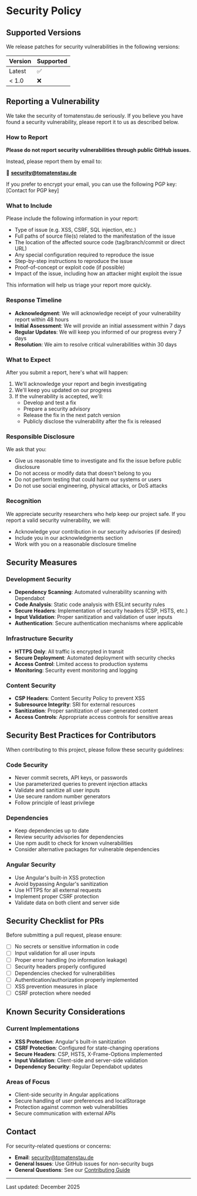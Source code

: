 # Security Policy

## Supported Versions

We release patches for security vulnerabilities in the following versions:

| Version | Supported          |
| ------- | ------------------ |
| Latest  | :white_check_mark: |
| < 1.0   | :x:                |

## Reporting a Vulnerability

We take the security of tomatenstau.de seriously. If you believe you have found a security vulnerability, please report it to us as described below.

### How to Report

**Please do not report security vulnerabilities through public GitHub issues.**

Instead, please report them by email to:

📧 **security@tomatenstau.de**

If you prefer to encrypt your email, you can use the following PGP key: [Contact for PGP key]

### What to Include

Please include the following information in your report:

- Type of issue (e.g. XSS, CSRF, SQL injection, etc.)
- Full paths of source file(s) related to the manifestation of the issue
- The location of the affected source code (tag/branch/commit or direct URL)
- Any special configuration required to reproduce the issue
- Step-by-step instructions to reproduce the issue
- Proof-of-concept or exploit code (if possible)
- Impact of the issue, including how an attacker might exploit the issue

This information will help us triage your report more quickly.

### Response Timeline

- **Acknowledgment**: We will acknowledge receipt of your vulnerability report within 48 hours
- **Initial Assessment**: We will provide an initial assessment within 7 days
- **Regular Updates**: We will keep you informed of our progress every 7 days
- **Resolution**: We aim to resolve critical vulnerabilities within 30 days

### What to Expect

After you submit a report, here's what will happen:

1. We'll acknowledge your report and begin investigating
2. We'll keep you updated on our progress
3. If the vulnerability is accepted, we'll:
   - Develop and test a fix
   - Prepare a security advisory
   - Release the fix in the next patch version
   - Publicly disclose the vulnerability after the fix is released

### Responsible Disclosure

We ask that you:

- Give us reasonable time to investigate and fix the issue before public disclosure
- Do not access or modify data that doesn't belong to you
- Do not perform testing that could harm our systems or users
- Do not use social engineering, physical attacks, or DoS attacks

### Recognition

We appreciate security researchers who help keep our project safe. If you report a valid security vulnerability, we will:

- Acknowledge your contribution in our security advisories (if desired)
- Include you in our acknowledgments section
- Work with you on a reasonable disclosure timeline

## Security Measures

### Development Security

- **Dependency Scanning**: Automated vulnerability scanning with Dependabot
- **Code Analysis**: Static code analysis with ESLint security rules
- **Secure Headers**: Implementation of security headers (CSP, HSTS, etc.)
- **Input Validation**: Proper sanitization and validation of user inputs
- **Authentication**: Secure authentication mechanisms where applicable

### Infrastructure Security

- **HTTPS Only**: All traffic is encrypted in transit
- **Secure Deployment**: Automated deployment with security checks
- **Access Control**: Limited access to production systems
- **Monitoring**: Security event monitoring and logging

### Content Security

- **CSP Headers**: Content Security Policy to prevent XSS
- **Subresource Integrity**: SRI for external resources
- **Sanitization**: Proper sanitization of user-generated content
- **Access Controls**: Appropriate access controls for sensitive areas

## Security Best Practices for Contributors

When contributing to this project, please follow these security guidelines:

### Code Security

- Never commit secrets, API keys, or passwords
- Use parameterized queries to prevent injection attacks
- Validate and sanitize all user inputs
- Use secure random number generators
- Follow principle of least privilege

### Dependencies

- Keep dependencies up to date
- Review security advisories for dependencies
- Use npm audit to check for known vulnerabilities
- Consider alternative packages for vulnerable dependencies

### Angular Security

- Use Angular's built-in XSS protection
- Avoid bypassing Angular's sanitization
- Use HTTPS for all external requests
- Implement proper CSRF protection
- Validate data on both client and server side

## Security Checklist for PRs

Before submitting a pull request, please ensure:

- [ ] No secrets or sensitive information in code
- [ ] Input validation for all user inputs
- [ ] Proper error handling (no information leakage)
- [ ] Security headers properly configured
- [ ] Dependencies checked for vulnerabilities
- [ ] Authentication/authorization properly implemented
- [ ] XSS prevention measures in place
- [ ] CSRF protection where needed

## Known Security Considerations

### Current Implementations

- **XSS Protection**: Angular's built-in sanitization
- **CSRF Protection**: Configured for state-changing operations
- **Secure Headers**: CSP, HSTS, X-Frame-Options implemented
- **Input Validation**: Client-side and server-side validation
- **Dependency Security**: Regular Dependabot updates

### Areas of Focus

- Client-side security in Angular applications
- Secure handling of user preferences and localStorage
- Protection against common web vulnerabilities
- Secure communication with external APIs

## Contact

For security-related questions or concerns:

- **Email**: security@tomatenstau.de
- **General Issues**: Use GitHub issues for non-security bugs
- **General Questions**: See our [Contributing Guide](CONTRIBUTING.md)

---

Last updated: December 2025
